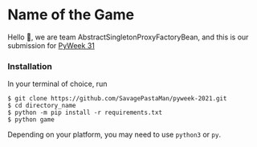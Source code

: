 # Name of the Game

Hello :wave:, we are team AbstractSingletonProxyFactoryBean,
and this is our submission for [PyWeek 31](https://pyweek.org/)

### Installation
In your terminal of choice, run
```commandline
$ git clone https://github.com/SavagePastaMan/pyweek-2021.git
$ cd directory_name
$ python -m pip install -r requirements.txt
$ python game
```
Depending on your platform, you may need to use `python3` or `py`.